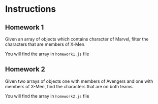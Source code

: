 # Instructions

## Homework 1

Given an array of objects which contains character of Marvel, filter the characters that are members of X-Men.

You will find the array in `homework1.js` file

## Homework 2

Given two arrays of objects one with members of Avengers and one with members of X-Men, find the characters that are on both teams.

You will find the array in `homework2.js` file
